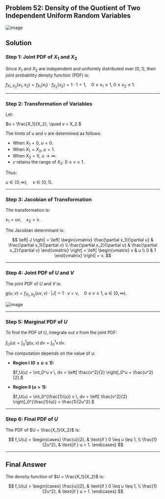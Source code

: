 ## Problem 52: Density of the Quotient of Two Independent Uniform Random Variables

![image](https://github.com/user-attachments/assets/c65ce56a-0bf5-4e95-afcb-dbead319d25d)

## Solution

### Step 1: Joint PDF of $X_1$ and $X_2$
Since $X_1$ and $X_2$ are independent and uniformly distributed over $[0, 1]$, their joint probability density function (PDF) is:

$f_{X_1, X_2}(x_1, x_2) = f_{X_1}(x_1) \cdot f_{X_2}(x_2) = 1 \cdot 1 = 1, \quad 0 \leq x_1 \leq 1, \; 0 \leq x_2 \leq 1.$

---

### Step 2: Transformation of Variables
Let:

$u = \frac{X_1}{X_2}, \quad v = X_2.$

The limits of $u$ and $v$ are determined as follows:
- When $X_1 = 0$, $u = 0$.
- When $X_1 = X_2$, $u = 1$.
- When $X_2 = 0$, $u \to \infty$.
- $v$ retains the range of $X_2$: $0 \leq v \leq 1$.

Thus:

$u \in [0, \infty), \quad v \in [0, 1].$

---

### Step 3: Jacobian of Transformation
The transformation is:

$x_1 = uv, \quad x_2 = v.$

The Jacobian determinant is:

$$
\left| J \right| = \left| 
\begin{vmatrix}
\frac{\partial x_1}{\partial u} & \frac{\partial x_1}{\partial v} \\
\frac{\partial x_2}{\partial u} & \frac{\partial x_2}{\partial v}
\end{vmatrix} 
\right| = \left| 
\begin{vmatrix}
v & u \\
0 & 1
\end{vmatrix} 
\right| = v.
$$

---

### Step 4: Joint PDF of $U$ and $V$
The joint PDF of $U$ and $V$ is:

$g(u, v) = f_{X_1, X_2}(uv, v) \cdot \left| J \right| = 1 \cdot v = v, \quad 0 \leq v \leq 1, \; u \in [0, \infty).$

![image](https://github.com/user-attachments/assets/edb7ab51-4067-42bd-a3b0-03c265601a29)

---

### Step 5: Marginal PDF of $U$
To find the PDF of $U$, integrate out $v$ from the joint PDF:

$f_U(u) = \int_0^1 g(u, v) \, dv = \int_0^1 v \, dv.$ 

The computation depends on the value of $u$:
- **Region I $( 0 \leq u \leq 1)$:**
  
  $f_U(u) = \int_0^u v \, dv = \left[ \frac{v^2}{2} \right]_0^u = \frac{u^2}{2}.$

- **Region II $(u > 1)$:**
  
  $f_U(u) = \int_0^{\frac{1}{u}} v \, dv = \left[ \frac{v^2}{2} \right]_0^{\frac{1}{u}} = \frac{1}{2u^2}.$

---

### Step 6: Final PDF of $U$
The PDF of $U = \frac{X_1}{X_2}$ is:

$$
f_U(u) = 
\begin{cases} 
\frac{u}{2}, & \text{if } 0 \leq u \leq 1, \\
\frac{1}{2u^2}, & \text{if } u > 1.
\end{cases}
$$

---

## Final Answer
The density function of $U = \frac{X_1}{X_2}$ is:

$$
f_U(u) = 
\begin{cases} 
\frac{u}{2}, & \text{if } 0 \leq u \leq 1, \\
\frac{1}{2u^2}, & \text{if } u > 1.
\end{cases}
$$
